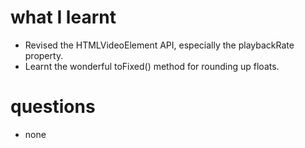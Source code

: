 # what I learnt
* Revised the HTMLVideoElement API, especially the playbackRate property.
* Learnt the wonderful toFixed() method for rounding up floats.

# questions
- none
